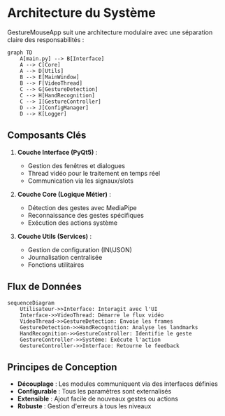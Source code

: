 # Architecture du Système

GestureMouseApp suit une architecture modulaire avec une séparation claire des responsabilités :

```mermaid
graph TD
    A[main.py] --> B[Interface]
    A --> C[Core]
    A --> D[Utils]
    B --> E[MainWindow]
    B --> F[VideoThread]
    C --> G[GestureDetection]
    C --> H[HandRecognition]
    C --> I[GestureController]
    D --> J[ConfigManager]
    D --> K[Logger]
```

## Composants Clés

1. **Couche Interface (PyQt5)** :
   - Gestion des fenêtres et dialogues
   - Thread vidéo pour le traitement en temps réel
   - Communication via les signaux/slots

2. **Couche Core (Logique Métier)** :
   - Détection des gestes avec MediaPipe
   - Reconnaissance des gestes spécifiques
   - Exécution des actions système

3. **Couche Utils (Services)** :
   - Gestion de configuration (INI/JSON)
   - Journalisation centralisée
   - Fonctions utilitaires

## Flux de Données

```mermaid
sequenceDiagram
    Utilisateur->>Interface: Interagit avec l'UI
    Interface->>VideoThread: Démarre le flux vidéo
    VideoThread->>GestureDetection: Envoie les frames
    GestureDetection->>HandRecognition: Analyse les landmarks
    HandRecognition->>GestureController: Identifie le geste
    GestureController->>Système: Exécute l'action
    GestureController->>Interface: Retourne le feedback
```

## Principes de Conception

- **Découplage** : Les modules communiquent via des interfaces définies
- **Configurable** : Tous les paramètres sont externalisés
- **Extensible** : Ajout facile de nouveaux gestes ou actions
- **Robuste** : Gestion d'erreurs à tous les niveaux
